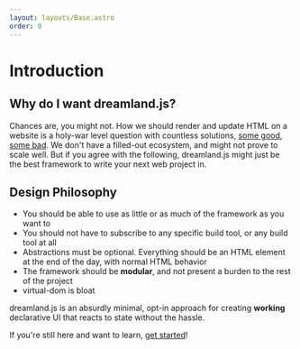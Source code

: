 ```yaml
---
layout: layouts/Base.astro
order: 0
---
```


# Introduction

## Why do I want dreamland.js?

Chances are, you might not. How we should render and update HTML on a website is a holy-war level question with countless solutions, [some good](https://svelte.dev/), [some bad](https://htmx.org/). We don't have a filled-out ecosystem, and might not prove to scale well. But if you agree with the following, dreamland.js might just be the best framework to write your next web project in.

## Design Philosophy

- You should be able to use as little or as much of the framework as you want to
- You should not have to subscribe to any specific build tool, or any build tool at all
- Abstractions must be optional. Everything should be an HTML element at the end of the day, with normal HTML behavior
- The framework should be **modular**, and not present a burden to the rest of the project
- virtual-dom is bloat

dreamland.js is an absurdly minimal, opt-in approach for creating **working** declarative UI that reacts to state without the hassle.

If you're still here and want to learn, [get started](https://github.com/MercuryWorkshop/dreamlandjs/wiki/1.-Basic-HTML)!
